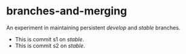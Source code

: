 # branches-and-merging

An experiment in maintaining persistent *develop* and *stable* branches.

* This is commit s1 on *stable*.
* This is commit s2 on *stable*.
